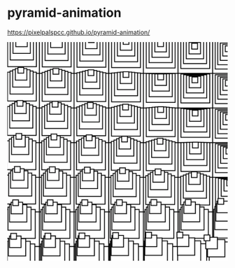 # pyramid-animation

https://pixelpalspcc.github.io/pyramid-animation/


![Pyramid Animation](https://github.com/PixelPalsPCC/pyramid-animation/blob/main/pyramid_wall.png
)

